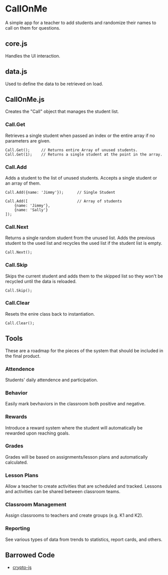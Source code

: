 # CallOnMe

A simple app for a teacher to add students and randomize their names to call on them for questions.

## core.js

Handles the UI interaction.

## data.js

Used to define the data to be retrieved on load.

## CallOnMe.js

Creates the "Call" object that manages the student list.

### Call.Get

Retrieves a single student when passed an index or the entire array if no parameters are given.

	Call.Get(); 	// Returns entire Array of unused students.
	Call.Get(1);	// Returns a single student at the point in the array.

### Call.Add

Adds a student to the list of unused students. Accepts a single student or an array of them.

	Call.Add({name: 'Jimmy'});		// Single Student
	
	Call.Add([						// Array of students
		{name: 'Jimmy'},
		{name: 'Sally'}
	]);

### Call.Next

Returns a single random student from the unused list. Adds the previous student to the used list and recycles the used list if the student list is empty.

	Call.Next();

### Call.Skip

Skips the current student and adds them to the skipped list so they won't be recycled until the data is reloaded.

	Call.Skip();

### Call.Clear

Resets the enire class back to instantiation.

	Call.Clear();

## Tools

These are a roadmap for the pieces of the system that should be included in the final product.

### Attendence

Students' daily attendence and participation.

### Behavior

Easily mark bevhaviors in the classroom both positive and negative.

### Rewards

Introduce a reward system where the student will automatically be rewarded upon reaching goals.

### Grades

Grades will be based on assignments/lesson plans and automatically calculated.

### Lesson Plans

Allow a teacher to create activities that are scheduled and tracked. Lessons and activities can be shared between classroom teams.

### Classroom Management

Assign classrooms to teachers and create groups (e.g. K1 and K2).

### Reporting

See various types of data from trends to statistics, report cards, and others.

## Barrowed Code

* [crypto-js](https://code.google.com/p/crypto-js/)
